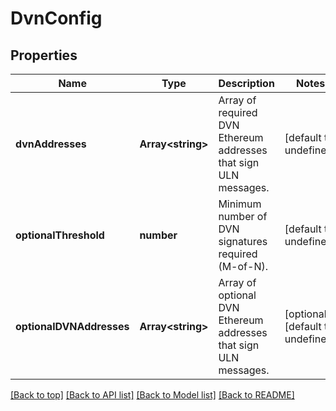 # DvnConfig

## Properties

|Name | Type | Description | Notes|
|------------ | ------------- | ------------- | -------------|
|**dvnAddresses** | **Array&lt;string&gt;** | Array of required DVN Ethereum addresses that sign ULN messages. | [default to undefined]|
|**optionalThreshold** | **number** | Minimum number of DVN signatures required (M-of-N). | [default to undefined]|
|**optionalDVNAddresses** | **Array&lt;string&gt;** | Array of optional DVN Ethereum addresses that sign ULN messages. | [optional] [default to undefined]|




[[Back to top]](#) [[Back to API list]](../../README.md#documentation-for-api-endpoints) [[Back to Model list]](../../README.md#documentation-for-models) [[Back to README]](../../README.md)
